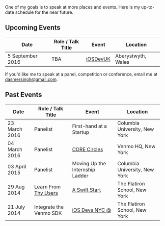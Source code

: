 One of my goals is to speak at more places and events. Here is my up-to-date schedule for the near future.

## Upcoming Events

| Date        | Role / Talk Title | Event | Location |
| ----------- | ----- | ----- | -------- |
| 5 September 2016 | TBA | [iOSDevUK][1] | Aberystwyth, Wales |


If you'd like me to speak at a panel, competition or conference, email me at <dasmersingh@gmail.com>.

## Past Events

| Date        | Role / Talk Title | Event | Location |
| ----------- | ----- | ----- | -------- |
| 23 March 2016 | Panelist | First-hand at a Startup| Columbia University,  New York |
| 04 March 2016 | Panelist | [CORE Circles][5] | Venmo HQ, New York |
| 03 April 2015 | Panelist | Moving Up the Internship Ladder |Columbia University,  New York |
| 29 Aug 2014 | [Learn From Thy Users][4] | [A Swift Start][3] | The Flatiron School, New York |
| 21 July 2014 | Integrate the Venmo SDK | [iOS Devs NYC @ ][2] | The Flatiron School, New York |

[1]: http://www.iosdevuk.com/
[2]: http://www.meetup.com/iOS-Devs-NYC/events/194385732/
[3]: http://aswiftstart.com/
[4]: https://speakerdeck.com/dasmer/learn-from-thy-users
[5]: http://coreatcu.com/corecircles
